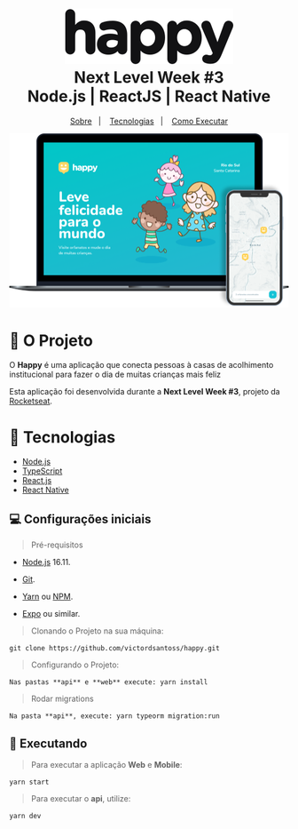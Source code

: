 <h1 align="center">
    <img alt="Happy" src="./assets/logo.svg" height="100px" />
    <br>Next Level Week #3<br/>
    Node.js | ReactJS | React Native
</h1>

<p align="center">
  <a href="#sobre">Sobre</a>&nbsp;&nbsp;&nbsp;|&nbsp;&nbsp;&nbsp;
  <a href="#tecnologias">Tecnologias</a>&nbsp;&nbsp;&nbsp;|&nbsp;&nbsp;&nbsp;
  <a href="#executar">Como Executar</a>
</p>

<p align="center">
    <img alt="Design do Projeto" width="650px" src="./assets/happy.png" />
<p>

<a id="sobre"></a>

# 🚀 O Projeto

O **Happy** é uma aplicação que conecta pessoas à casas de acolhimento institucional para fazer o dia de muitas crianças mais feliz

Esta aplicação foi desenvolvida durante a **Next Level Week #3**, projeto da [Rocketseat](https://rocketseat.com.br/).

<a id="tecnologias"></a>

# 🔩 Tecnologias

- [Node.js](https://nodejs.org/en/)
- [TypeScript](https://www.typescriptlang.org/)
- [React.js](https://pt-br.reactjs.org/)
- [React Native](https://reactnative.dev/)

<a id="executar"></a>

## 💻 Configurações iniciais 

> Pré-requisitos

* [Node.js](https://nodejs.org/en/) 16.11.
    
* [Git](https://git-scm.com/).

* [Yarn](https://yarnpkg.com/) ou [NPM](https://www.npmjs.com/).

* [Expo](https://expo.io/) ou similar.

> Clonando o Projeto na sua máquina:

    git clone https://github.com/victordsantoss/happy.git

> Configurando o Projeto:

    Nas pastas **api** e **web** execute: yarn install

> Rodar migrations

    Na pasta **api**, execute: yarn typeorm migration:run


## 🏃 Executando

> Para executar a aplicação **Web** e **Mobile**:
    
    yarn start


> Para executar o **api**, utilize:

    yarn dev
